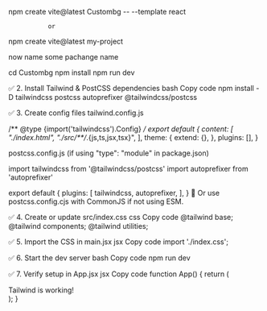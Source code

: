 npm create vite@latest Custombg -- --template react

               or
            

npm create vite@latest my-project



now name some pachange name

cd Custombg
npm install
npm run dev



✅ 2. Install Tailwind & PostCSS dependencies
bash
Copy code
npm install -D tailwindcss postcss autoprefixer @tailwindcss/postcss



✅ 3. Create config files
tailwind.config.js


/** @type {import('tailwindcss').Config} */
export default {
  content: [
    "./index.html",
    "./src/**/*.{js,ts,jsx,tsx}",
  ],
  theme: {
    extend: {},
  },
  plugins: [],
}


postcss.config.js (if using "type": "module" in package.json)

import tailwindcss from '@tailwindcss/postcss'
import autoprefixer from 'autoprefixer'

export default {
  plugins: [
    tailwindcss,
    autoprefixer,
  ],
}
🔁 Or use postcss.config.cjs with CommonJS if not using ESM.

✅ 4. Create or update src/index.css
css
Copy code
@tailwind base;
@tailwind components;
@tailwind utilities;


✅ 5. Import the CSS in main.jsx
jsx
Copy code
import './index.css';


✅ 6. Start the dev server
bash
Copy code
npm run dev


✅ 7. Verify setup in App.jsx
jsx
Copy code
function App() {
  return (
    <div className="text-3xl font-bold text-blue-500 underline">
      Tailwind is working!
    </div>
  );
}